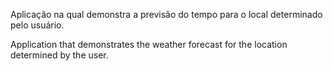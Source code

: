 Aplicação na qual demonstra a previsão do tempo para o local determinado pelo usuário.

Application that demonstrates the weather forecast for the location determined by the user.
